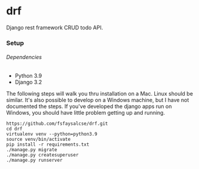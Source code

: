 # drf
Django rest framework CRUD todo API.

### Setup

###### Dependencies
- Python 3.9
- Django 3.2

The following steps will walk you thru installation on a Mac. Linux should be similar. It's also possible to develop on a Windows machine, but I have not documented the steps. If you've developed the django apps run on Windows, you should have little problem getting up and running.

```
https://github.com/fsfaysalcse/drf.git
cd drf
virtualenv venv --python=python3.9
source venv/bin/activate
pip install -r requirements.txt
./manage.py migrate
./manage.py createsuperuser
./manage.py runserver
```
